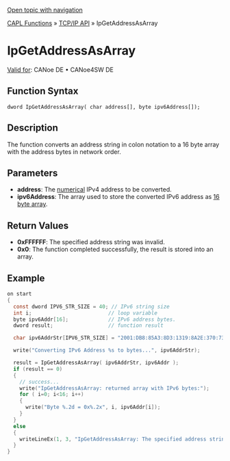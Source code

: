 [Open topic with navigation](../../../../../CANoeDEFamily.htm#Topics/CAPLFunctions/TCPIPAPI/Functions/CAPLfunctionIPGetAddressAsArray.md)

[CAPL Functions](../../CAPLfunctions.md) » [TCP/IP API](../CAPLfunctionsTCPIPOverview.md) » IpGetAddressAsArray

# IpGetAddressAsArray

[Valid for](../../../Shared/FeatureAvailability.md):  CANoe DE • CANoe4SW DE

## Function Syntax

```
dword IpGetAddressAsArray( char address[], byte ipv6Address[]);
```

## Description

The function converts an address string in colon notation to a 16 byte array with the address bytes in network order.

## Parameters

- **address**: The [numerical](../../../Shared/CAPL/TCPIPAPI/IPAddressByteOrdering.md) IPv4 address to be converted.
- **ipv6Address**: The array used to store the converted IPv6 address as [16 byte array](../../../Shared/CAPL/TCPIPAPI/IPAddressByteOrdering.md).

## Return Values

- **0xFFFFFF**: The specified address string was invalid.
- **0x0**: The function completed successfully, the result is stored into an array.

## Example

```c
on start
{
  const dword IPV6_STR_SIZE = 40; // IPv6 string size
  int i;                         // loop variable
  byte ipv6Addr[16];             // IPv6 address bytes.
  dword result;                  // function result

  char ipv6AddrStr[IPV6_STR_SIZE] = "2001:DB8:85A3:8D3:1319:8A2E:370:7344";

  write("Converting IPv6 Address %s to bytes...", ipv6AddrStr);

  result = IpGetAddressAsArray( ipv6AddrStr, ipv6Addr );
  if (result == 0)
  {
    // success...
    write("IpGetAddressAsArray: returned array with IPv6 bytes:");
    for ( i=0; i<16; i++)
    {
      write("Byte %.2d = 0x%.2x", i, ipv6Addr[i]);
    }
  }
  else
  {
    writeLineEx(1, 3, "IpGetAddressAsArray: The specified address string was invalid.");
  }
}
```
